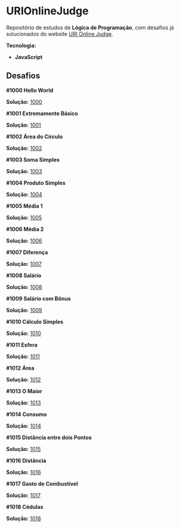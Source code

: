 # URIOnlineJudge

Repositório de estudos de **Lógica de Programação**, com desafios já solucionados do website [URI Online Judge](https://www.urionlinejudge.com.br/).

**Tecnologia:**

* **JavaScript**

## Desafios

**#1000 Hello World**

**Solução:** [1000](https://github.com/JesseLopesTI/URIOnlineJudge/tree/master/Problemas/1000)

**#1001 Extremamente Básico**

**Solução:** [1001](https://github.com/JesseLopesTI/URIOnlineJudge/tree/master/Problemas/1001)

**#1002 Área do Círculo**

**Solução:** [1002](https://github.com/JesseLopesTI/URIOnlineJudge/tree/master/Problemas/1002)

**#1003 Soma Simples**

**Solução:** [1003](https://github.com/JesseLopesTI/URIOnlineJudge/tree/master/Problemas/1003)

**#1004 Produto Simples**

**Solução:** [1004](https://github.com/JesseLopesTI/URIOnlineJudge/tree/master/Problemas/1004)

**#1005 Média 1**

**Solução:** [1005](https://github.com/JesseLopesTI/URIOnlineJudge/tree/master/Problemas/1005)

**#1006 Média 2**

**Solução:** [1006](https://github.com/JesseLopesTI/URIOnlineJudge/tree/master/Problemas/1006)

**#1007 Diferença**

**Solução:** [1007](https://github.com/JesseLopesTI/URIOnlineJudge/tree/master/Problemas/1007)

**#1008 Salário**

**Solução:** [1008](https://github.com/JesseLopesTI/URIOnlineJudge/tree/master/Problemas/1008)

**#1009 Salário com Bônus**

**Solução:** [1009](https://github.com/JesseLopesTI/URIOnlineJudge/tree/master/Problemas/1009)

**#1010 Cálculo Simples**

**Solução:** [1010](https://github.com/JesseLopesTI/URIOnlineJudge/tree/master/Problemas/1010)

**#1011 Esfera**

**Solução:** [1011](https://github.com/JesseLopesTI/URIOnlineJudge/tree/master/Problemas/1011)

**#1012 Área**

**Solução:** [1012](https://github.com/JesseLopesTI/URIOnlineJudge/tree/master/Problemas/1012)

**#1013 O Maior**

**Solução:** [1013](https://github.com/JesseLopesTI/URIOnlineJudge/tree/master/Problemas/1013)

**#1014 Consumo**

**Solução:** [1014](https://github.com/JesseLopesTI/URIOnlineJudge/tree/master/Problemas/1014)

**#1015 Distância entre dois Pontos**

**Solução:** [1015](https://github.com/JesseLopesTI/URIOnlineJudge/tree/master/Problemas/1015)

**#1016 Distância**

**Solução:** [1016](https://github.com/JesseLopesTI/URIOnlineJudge/tree/master/Problemas/1016)

**#1017 Gasto de Combustível**

**Solução:** [1017](https://github.com/JesseLopesTI/URIOnlineJudge/tree/master/Problemas/1017)

**#1018 Cédulas**

**Solução:** [1018](https://github.com/JesseLopesTI/URIOnlineJudge/tree/master/Problemas/1018)
